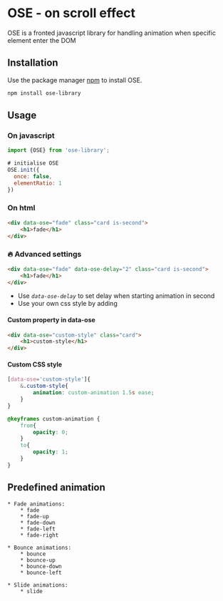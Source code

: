 # OSE - on scroll effect

OSE is a fronted javascript library for handling animation when specific 
element enter the DOM

## Installation

Use the package manager [npm](https://www.npmjs.com/) to install OSE.

```bash
npm install ose-library
```

## Usage

### On javascript

```javascript
import {OSE} from 'ose-library';

# initialise OSE
OSE.init({
  once: false,
  elementRatio: 1
})

```

### On html

```html
<div data-ose="fade" class="card is-second">
    <h1>fade</h1>
</div>

```

### 🔥 Advanced settings

```html
<div data-ose="fade" data-ose-delay="2" class="card is-second">
    <h1>fade</h1>
</div>

```

- Use *`data-ose-delay`* to set delay when starting animation in second
- Use your own css style by adding 

#### Custom property in data-ose

```html
<div data-ose="custom-style" class="card">
    <h1>custom-style</h1>
</div>

```

#### Custom CSS style

```css
[data-ose='custom-style']{
    &.custom-style{
        animation: custom-animation 1.5s ease;
    }
}

@keyframes custom-animation {
    from{
        opacity: 0;
    }
    to{
        opacity: 1;
    }
}

```

## Predefined animation

    * Fade animations:
        * fade
        * fade-up
        * fade-down
        * fade-left
        * fade-right

    * Bounce animations:
        * bounce
        * bounce-up
        * bounce-down
        * bounce-left

    * Slide animations:
        * slide